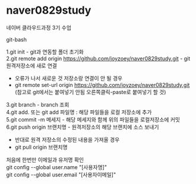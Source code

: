 # naver0829study
네이버 클라우드과정 3기 수업


git-bash

1.git init - git과 연동할 폴더 초기화  
2.git remote add origin https://github.com/joyzoey/naver0829study.git - git 원격저장소에 새로 연결  
   - 오류가 나서 새로운 것 저장소랑 연결이 안 될 경우
   - git remote set-url origin https://github.com/joyzoey/naver0829study.git
   (참고로 git에서는 붙여넣기 안됨 오른쪽클릭-paste로 붙여넣기 할 것)

3.git branch - branch  조회  
4.git add. 또는 git add 파일명 : 해당 파일들을 로컬 저장소에 추가  
5.git commit -m 메세지 - 해당 메세지와 함께 위의 파일들을 로컬저장소에 커밋  
6.git push origin 브랜치명 - 원격저장소의 해당 브랜치에 소스 보내기  
   - 반대로 원격 저장소의 수정된 내용을 가져올 경우
   - git pull origin 브랜치명

처음에 한번만 이메일과 유저명 확인  
git config --global user.name "[사용자명]"  
git config --global user.email "[사용자이메일]"  
